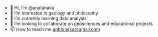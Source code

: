- 👋 Hi, I’m @anatanaka
- 👀 I’m interested in geology and philosophy
- 🌱 I’m currently learning data analysis
- 💞️ I’m looking to collaborate on geosciences and educational projects
- 📫 How to reach me apbtanaka@gmail.com

<!---
anatanaka/anatanaka is a ✨ special ✨ repository because its `README.md` (this file) appears on your GitHub profile.
You can click the Preview link to take a look at your changes.
--->
